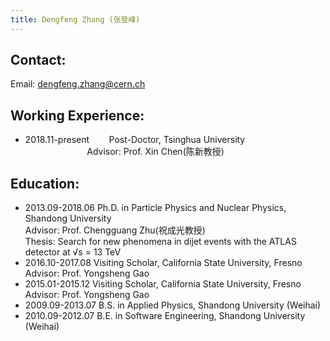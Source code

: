 ```yaml
---
title: Dengfeng Zhang (张登峰)
---
```


Contact:
---
Email: dengfeng.zhang@cern.ch 

Working Experience:
---

* 2018.11-present  &nbsp;&nbsp;&nbsp;&nbsp;&nbsp;&nbsp;  Post-Doctor, Tsinghua University\
&nbsp;&nbsp;&nbsp;&nbsp;&nbsp;&nbsp;&nbsp;&nbsp;&nbsp;&nbsp;&nbsp;&nbsp;&nbsp;&nbsp;&nbsp;&nbsp;&nbsp;&nbsp;&nbsp;&nbsp;&nbsp;&nbsp;&nbsp;&nbsp; Advisor: Prof. Xin Chen(陈新教授)


Education:
---
* 2013.09-2018.06	  Ph.D. in Particle Physics and Nuclear Physics, Shandong University\
Advisor: Prof. Chengguang Zhu(祝成光教授)\
Thesis: Search for new phenomena in dijet events with the ATLAS detector at √s = 13 TeV
* 2016.10-2017.08   Visiting Scholar, California State University, Fresno\
Advisor: Prof. Yongsheng Gao
* 2015.01-2015.12   Visiting Scholar, California State University, Fresno\
Advisor: Prof. Yongsheng Gao
* 2009.09-2013.07   B.S. in Applied Physics, Shandong University (Weihai)
* 2010.09-2012.07   B.E. in Software Engineering, Shandong University (Weihai)
